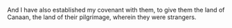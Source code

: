 And I have also established my covenant with them, to give them the land of Canaan, the land of their pilgrimage, wherein they were strangers.

